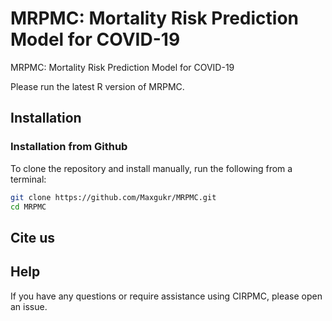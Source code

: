# MRPMC: Mortality Risk Prediction Model for COVID-19

MRPMC: Mortality Risk Prediction Model for COVID-19

Please run the latest R version of MRPMC.

## Installation

### Installation from Github
To clone the repository and install manually, run the following from a terminal:
```Bash
git clone https://github.com/Maxgukr/MRPMC.git
cd MRPMC
```


## Cite us

## Help
If you have any questions or require assistance using CIRPMC, please open an issue.

